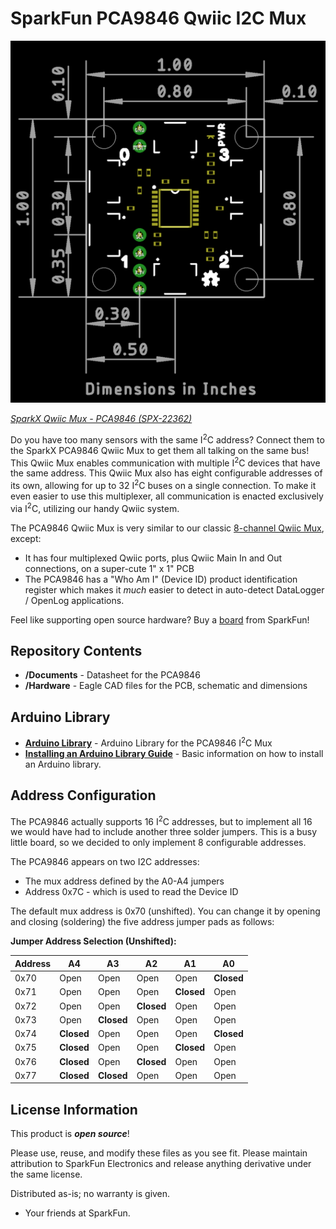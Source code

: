 SparkFun PCA9846 Qwiic I2C Mux
===========================================================

 [![SparkX Qwiic Mux - PCA9846 (SPX-22362)](https://github.com/sparkfunX/Qwiic_Mux_PCA9846/blob/main/Hardware/Dimensions.png)](https://www.sparkfun.com/products/22362) 

[*SparkX Qwiic Mux - PCA9846 (SPX-22362)*](https://www.sparkfun.com/products/22362)

Do you have too many sensors with the same I<sup>2</sup>C address? Connect them to the SparkX PCA9846 Qwiic Mux to get them all talking on the same bus! This Qwiic Mux enables communication with multiple I<sup>2</sup>C devices that have the same address. This Qwiic Mux also has eight configurable addresses of its own, allowing for up to 32 I<sup>2</sup>C buses on a single connection. To make it even easier to use this multiplexer, all communication is enacted exclusively via I<sup>2</sup>C, utilizing our handy Qwiic system.

The PCA9846 Qwiic Mux is very similar to our classic [8-channel Qwiic Mux](https://www.sparkfun.com/products/16784), except:

* It has four multiplexed Qwiic ports, plus Qwiic Main In and Out connections, on a super-cute 1" x 1" PCB
* The PCA9846 has a "Who Am I" (Device ID) product identification register which makes it _much_ easier to detect in auto-detect DataLogger / OpenLog applications.

Feel like supporting open source hardware? 
Buy a [board](https://www.sparkfun.com/products/22362) from SparkFun!

Repository Contents
-------------------

* **/Documents** - Datasheet for the PCA9846
* **/Hardware** - Eagle CAD files for the PCB, schematic and dimensions

Arduino Library
--------------

* **[Arduino Library](https://github.com/sparkfun/SparkFun_PCA9846_Mux_Arduino_Library)** - Arduino Library for the PCA9846 I<sup>2</sup>C Mux
* **[Installing an Arduino Library Guide](https://learn.sparkfun.com/tutorials/installing-an-arduino-library)** - Basic information on how to install an Arduino library.

Address Configuration
--------------

The PCA9846 actually supports 16 I<sup>2</sup>C addresses, but to implement all 16 we would have had to include another three solder jumpers.
This is a busy little board, so we decided to only implement 8 configurable addresses.

The PCA9846 appears on two I2C addresses:

* The mux address defined by the A0-A4 jumpers
* Address 0x7C - which is used to read the Device ID

The default mux address is 0x70 (unshifted). You can change it by opening and closing (soldering) the five address jumper pads as follows:

**Jumper Address Selection (Unshifted):**

| Address | A4 | A3 | A2 | A1 | A0 |
|---|---|---|---|---|---|
| 0x70 | Open | Open | Open | Open | **Closed** |
| 0x71 | Open | Open | Open | **Closed** | Open |
| 0x72 | Open | Open | **Closed** | Open | Open |
| 0x73 | Open | **Closed** | Open | Open | Open |
| 0x74 | **Closed** | Open | Open | Open | **Closed** |
| 0x75 | **Closed** | Open | Open | **Closed** | Open |
| 0x76 | **Closed** | Open | **Closed** | Open | Open |
| 0x77 | **Closed** | **Closed** | Open | Open | Open |


License Information
-------------------

This product is _**open source**_! 

Please use, reuse, and modify these files as you see fit. Please maintain attribution to SparkFun Electronics and release anything derivative under the same license.

Distributed as-is; no warranty is given.

- Your friends at SparkFun.

